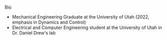 Bio
- Mechanical Engineering Graduate at the University of Utah (2022, emphasis in Dynamics and Control)
- Electrical and Computer Engineering student at the University of Utah in Dr. Daniel Drew's lab

